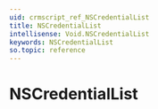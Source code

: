 ```yaml
---
uid: crmscript_ref_NSCredentialList
title: NSCredentialList
intellisense: Void.NSCredentialList
keywords: NSCredentialList
so.topic: reference
---
```


# NSCredentialList
